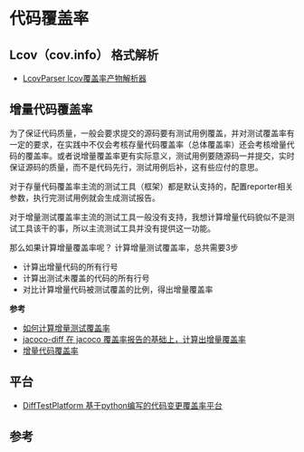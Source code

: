 # 代码覆盖率

## Lcov（cov.info） 格式解析

- [LcovParser lcov覆盖率产物解析器](https://github.com/gbfansheng/LcovParser)

## 增量代码覆盖率 

为了保证代码质量，一般会要求提交的源码要有测试用例覆盖，并对测试覆盖率有一定的要求，在实践中不仅会考核存量代码覆盖率（总体覆盖率）还会考核增量代码的覆盖率。或者说增量覆盖率更有实际意义，测试用例要随源码一并提交，实时保证源码的质量，而不是代码先行，测试用例后补，这有些应付的意思。

对于存量代码覆盖率主流的测试工具（框架）都是默认支持的，配置reporter相关参数，执行完测试用例就会生成测试报告。

对于增量测试覆盖率主流的测试工具一般没有支持，我想计算增量代码貌似不是测试工具该干的事，所以主流测试工具并没有提供这一功能。

那么如果计算增量覆盖率呢？
计算增量测试覆盖率，总共需要3步

- 计算出增量代码的所有行号
- 计算出测试未覆盖的代码的所有行号
- 对比计算增量代码被测试覆盖的比例，得出增量覆盖率

**参考**

- [如何计算增量测试覆盖率](https://juejin.cn/post/6850418111573655565)
- [jacoco-diff 在 jacoco 覆盖率报告的基础上，计算出增量覆盖率](https://github.com/raoweijian/jacoco-diff)
- [增量代码覆盖率](https://github.com/erduoniba/hdcoverage/blob/master/Coverage_Gather.md)

## 平台
- [DiffTestPlatform 基于python编写的代码变更覆盖率平台](https://github.com/hzlifeng1/DiffTestPlatform)
  
## 参考

